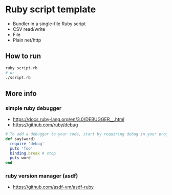 # Ruby script template

* Bundler in a single-file Ruby script
* CSV read/write
* File
* Plain net/http

## How to run

```sh
ruby script.rb
# or
./script.rb
```

## More info

### simple ruby debugger 
* https://docs.ruby-lang.org/en/3.0/DEBUGGER__.html
* https://github.com/ruby/debug

```ruby
# To add a debugger to your code, start by requiring debug in your program:
def say(word)
  require 'debug'
  puts 'foo'
  binding.break # stop
  puts word
end
```

### ruby version manager (asdf)

* https://github.com/asdf-vm/asdf-ruby
